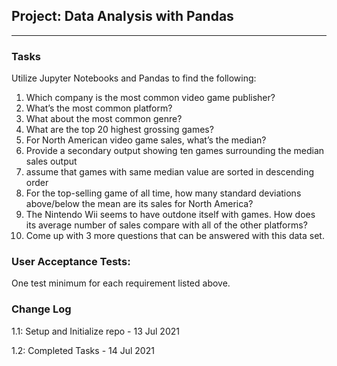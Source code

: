 ## Project: Data Analysis with Pandas

---

### Tasks

Utilize Jupyter Notebooks and Pandas to find the following:

1. Which company is the most common video game publisher?
1. What’s the most common platform?
1. What about the most common genre?
1. What are the top 20 highest grossing games?
1. For North American video game sales, what’s the median?
1. Provide a secondary output showing ten games surrounding the median sales output
1. assume that games with same median value are sorted in descending order
1. For the top-selling game of all time, how many standard deviations above/below the mean are its sales for North America?
1. The Nintendo Wii seems to have outdone itself with games. How does its average number of sales compare with all of the other platforms?
1. Come up with 3 more questions that can be answered with this data set.


### User Acceptance Tests:

One test minimum for each requirement listed above.

### Change Log

1.1: Setup and Initialize repo - 13 Jul 2021

1.2: Completed Tasks - 14 Jul 2021
